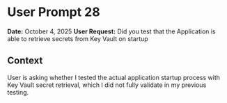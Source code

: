 # User Prompt 28

**Date:** October 4, 2025
**User Request:** Did you test that the Application is able to retrieve secrets from Key Vault on startup

## Context
User is asking whether I tested the actual application startup process with Key Vault secret retrieval, which I did not fully validate in my previous testing.